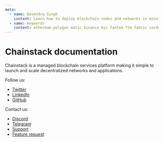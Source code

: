 ```yaml
---
meta:
  - name: Devendra Singh
    content: Learn how to deploy blockchain nodes and networks in minutes and how to build blockchain applications.
  - name: keywords
    content: ethereum polygon matic binance bsc fantom ftm fabric corda bitcoin quorum multichain
---
```


# Chainstack documentation

Chainstack is a managed blockchain services platform making it simple to launch and scale decentralized networks and applications.

Follow us:

* [Twitter](https://twitter.com/chainstackhq)
* [LinkedIn](https://www.linkedin.com/company/chainstack/)
* [GitHub](https://github.com/chainstack)

Contact us:

* [Discord](https://discord.gg/Cymtg2f7pX)
* [Telegram](https://t.me/chainstack)
* <a href="https://support.chainstack.com" target="_blank">Support</a>
* <a href="https://ideas.chainstack.com/feature-requests" target="_blank">Feature request</a>

